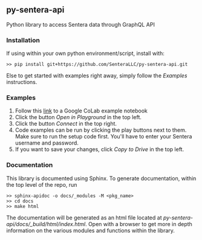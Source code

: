 ## py-sentera-api

Python library to access Sentera data through GraphQL API

### Installation 

If using within your own python environment/script, install with:

    >> pip install git+https://github.com/SenteraLLC/py-sentera-api.git
   
Else to get started with examples right away, simply follow the *Examples* instructions.
        
### Examples

1) Follow this [link](https://colab.research.google.com/drive/1XMoviBHAyd9-rMYorq9JO1mjs64U9WEn) to a Google CoLab example notebook
2) Click the button *Open in Playground* in the top left.
3) Click the button *Connect* in the top right.
4) Code examples can be run by clicking the play buttons next to them.  Make sure to run the 
   setup code first.  You'll have to enter your Sentera username and password.
5) If you want to save your changes, click *Copy to Drive* in the top left.

### Documentation

This library is documented using Sphinx. To generate documentation, within the top level of
the repo, run

    >> sphinx-apidoc -o docs/_modules -M <pkg_name>
    >> cd docs
    >> make html

The documentation will be generated as an html file located at *py-sentera-api/docs/\_build/html/index.html*. 
Open with a browser to get more in depth information on the various modules and functions within the library.
